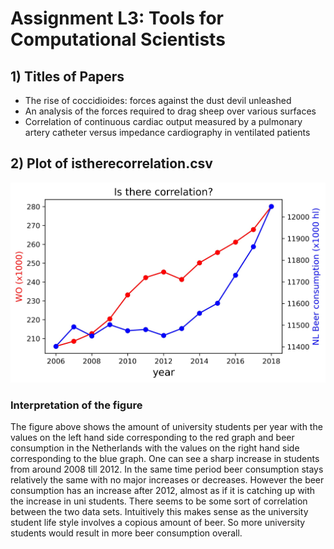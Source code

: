 # Assignment L3: Tools for Computational Scientists
## 1) Titles of Papers
- The rise of coccidioides: forces against the dust devil unleashed
- An analysis of the forces required to drag sheep over various surfaces
- Correlation of continuous cardiac output measured by a pulmonary artery catheter versus impedance cardiography in ventilated patients
## 2) Plot of istherecorrelation.csv
![istherecorrelation.csv data plot](data-plot.jpg)
### Interpretation of the figure
The figure above shows the amount of university students per year with the values on the left hand side corresponding to the red graph and beer consumption in the Netherlands with the values on the right hand side corresponding to the blue graph. One can see a sharp increase in students from around 2008 till 2012. In the same time period beer consumption stays relatively the same with no major increases or decreases. However the beer consumption has an increase after 2012, almost as if it is catching up with the increase in uni students. There seems to be some sort of correlation between the two data sets. Intuitively this makes sense as the university student life style involves a copious amount of beer. So more university students would result in more beer consumption overall. 
